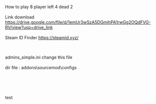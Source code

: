 <br> How to play 8 player left 4 dead 2 </br>
<br> Link download https://drive.google.com/file/d/1emUr3wSzA5DGmihPA1rwGg2OQdFVG-RV/view?usp=drive_link </br>
<br> Steam ID Finder https://steamid.xyz/ </br>

<br><br>admins_simple.ini change this file</br></br>
dir file : addons\sourcemod\configs 

<br></br>
<br></br>
test
